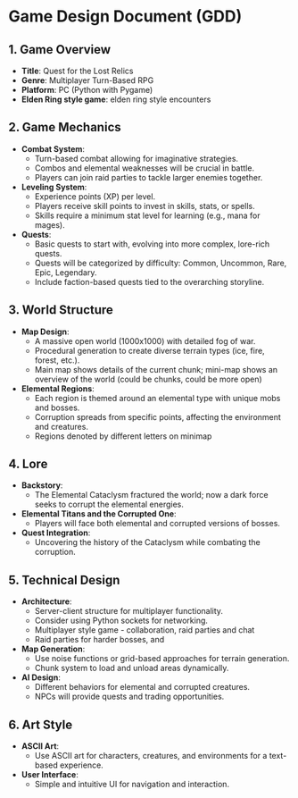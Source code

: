 # Game Design Document (GDD)

## 1. Game Overview
- **Title**: Quest for the Lost Relics
- **Genre**: Multiplayer Turn-Based RPG
- **Platform**: PC (Python with Pygame)
- **Elden Ring style game**: elden ring style encounters

## 2. Game Mechanics
- **Combat System**: 
  - Turn-based combat allowing for imaginative strategies.
  - Combos and elemental weaknesses will be crucial in battle.
  - Players can join raid parties to tackle larger enemies together.
- **Leveling System**: 
  - Experience points (XP) per level.
  - Players receive skill points to invest in skills, stats, or spells.
  - Skills require a minimum stat level for learning (e.g., mana for mages).
- **Quests**:
  - Basic quests to start with, evolving into more complex, lore-rich quests.
  - Quests will be categorized by difficulty: Common, Uncommon, Rare, Epic, Legendary.
  - Include faction-based quests tied to the overarching storyline.

## 3. World Structure
- **Map Design**: 
  - A massive open world (1000x1000) with detailed fog of war.
  - Procedural generation to create diverse terrain types (ice, fire, forest, etc.).
  - Main map shows details of the current chunk; mini-map shows an overview of the world (could be chunks, could be more open)
- **Elemental Regions**: 
  - Each region is themed around an elemental type with unique mobs and bosses.
  - Corruption spreads from specific points, affecting the environment and creatures.
  - Regions denoted by different letters on minimap

## 4. Lore
- **Backstory**: 
  - The Elemental Cataclysm fractured the world; now a dark force seeks to corrupt the elemental energies.
- **Elemental Titans and the Corrupted One**: 
  - Players will face both elemental and corrupted versions of bosses.
- **Quest Integration**: 
  - Uncovering the history of the Cataclysm while combating the corruption.

## 5. Technical Design
- **Architecture**: 
  - Server-client structure for multiplayer functionality.
  - Consider using Python sockets for networking.
  - Multiplayer style game - collaboration, raid parties and chat
  - Raid parties for harder bosses, and 
- **Map Generation**: 
  - Use noise functions or grid-based approaches for terrain generation.
  - Chunk system to load and unload areas dynamically.
- **AI Design**: 
  - Different behaviors for elemental and corrupted creatures.
  - NPCs will provide quests and trading opportunities.

## 6. Art Style
- **ASCII Art**: 
  - Use ASCII art for characters, creatures, and environments for a text-based experience.
- **User Interface**: 
  - Simple and intuitive UI for navigation and interaction.
